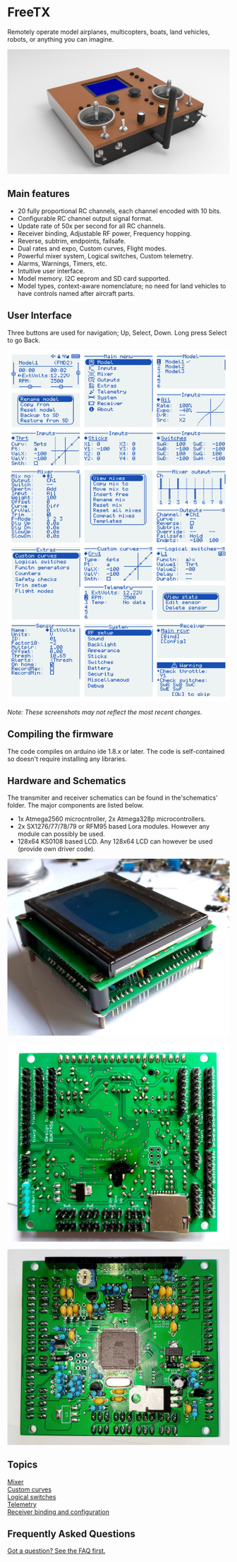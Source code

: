 # FreeTX
Remotely operate model airplanes, multicopters, boats, land vehicles, robots, or anything you can imagine.
<p align="left">
<img src="doc/tx_views.jpg"/>
</p>

## Main features
- 20 fully proportional RC channels, each channel encoded with 10 bits.
- Configurable RC channel output signal format.
- Update rate of 50x per second for all RC channels.
- Receiver binding, Adjustable RF power, Frequency hopping.
- Reverse, subtrim, endpoints, failsafe.
- Dual rates and expo, Custom curves, Flight modes.
- Powerful mixer system, Logical switches, Custom telemetry.
- Alarms, Warnings, Timers, etc.
- Intuitive user interface.
- Model memory. I2C eeprom and SD card supported.
- Model types, context-aware nomenclature; no need for land vehicles to have controls named after aircraft parts. 

## User Interface
Three buttons are used for navigation; Up, Select, Down. Long press Select to go Back.
<p align="left">
<img src="doc/img1.svg"/>
</p>
<em>Note: These screenshots may not reflect the most recent changes.</em>

## Compiling the firmware
The code compiles on arduino ide 1.8.x or later. The code is self-contained so doesn't require installing any libraries. 

## Hardware and Schematics
The transmiter and receiver schematics can be found in the'schematics' folder. 
The major components are listed below.
- 1x Atmega2560 microcntroller, 2x Atmega328p microcontrollers.
- 2x SX1276/77/78/79 or RFM95 based Lora modules. However any module can possibly be used.
- 128x64 KS0108 based LCD. Any 128x64 LCD can however be used (provide own driver code).

<p align="left">
<img src="doc/img2.jpg"/>
</p>

<p align="left">
<img src="doc/img3.jpg"/>
</p>

<p align="left">
<img src="doc/img4.jpg"/>
</p>

## Topics
[Mixer](doc/mixer.md)
<br>[Custom curves](doc/custom_curves.md)
<br>[Logical switches](doc/logical_switches.md)
<br>[Telemetry](doc/telemetry.md)
<br>[Receiver binding and configuration](doc/receiver_config.md)

## Frequently Asked Questions
[Got a question? See the FAQ first.](doc/faq.md)